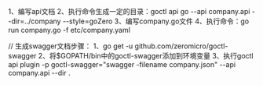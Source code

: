 1、编写api文档
2、执行命令生成一定的目录：goctl api go --api company.api --dir=../company --style=goZero
3、编写company.go文件
4、执行命令：go run company.go -f etc/company.yaml

// 生成swagger文档步骤：
1、go get -u github.com/zeromicro/goctl-swagger
2、将$GOPATH/bin中的goctl-swagger添加到环境变量
3、执行goctl api plugin -p goctl-swagger="swagger -filename company.json" --api company.api --dir .
